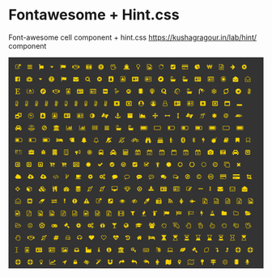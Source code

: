 # Fontawesome + Hint.css

Font-awesome cell component + hint.css https://kushagragour.in/lab/hint/ component

![](demo.png)
